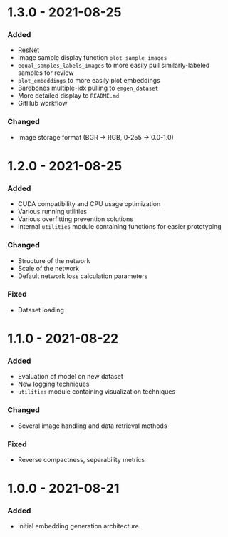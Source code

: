 # 1.3.0 - 2021-08-25
### Added
- [ResNet](https://arxiv.org/abs/1512.03385)
- Image sample display function `plot_sample_images`
- `equal_samples_labels_images` to more easily pull similarly-labeled samples for review
- `plot_embeddings` to more easily plot embeddings
- Barebones multiple-idx pulling to `emgen_dataset`
- More detailed display to `README.md`
- GitHub workflow

### Changed
- Image storage format (BGR -> RGB, 0-255 -> 0.0-1.0)


# 1.2.0 - 2021-08-25
### Added
- CUDA compatibility and CPU usage optimization
- Various running utilities
- Various overfitting prevention solutions
- internal `utilities` module containing functions for easier prototyping

### Changed
- Structure of the network
- Scale of the network
- Default network loss calculation parameters

### Fixed
- Dataset loading


# 1.1.0 - 2021-08-22
### Added
- Evaluation of model on new dataset
- New logging techniques
- `utilities` module containing visualization techniques

### Changed
- Several image handling and data retrieval methods

### Fixed
- Reverse compactness, separability metrics


# 1.0.0 - 2021-08-21
### Added
- Initial embedding generation architecture
